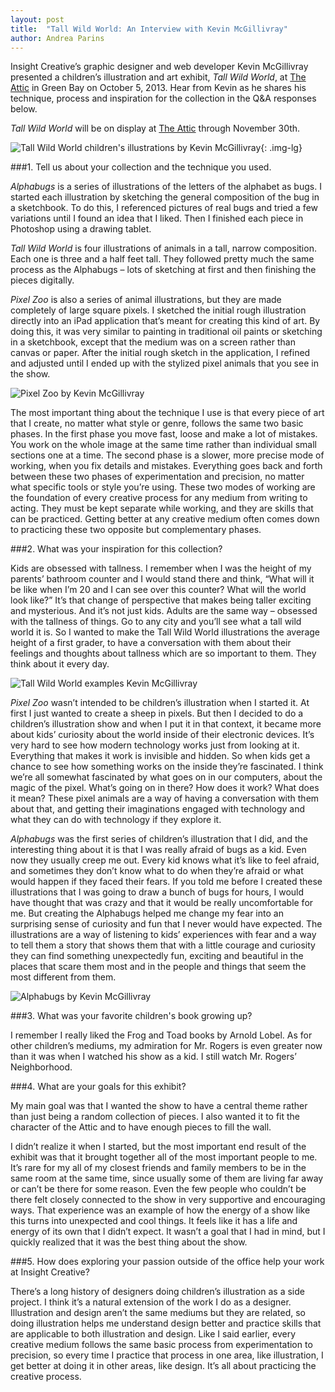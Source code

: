 ```yaml
---
layout: post
title:  "Tall Wild World: An Interview with Kevin McGillivray"
author: Andrea Parins
---
```


Insight Creative’s graphic designer and web developer Kevin McGillivray presented a children’s illustration and art exhibit, *Tall Wild World*, at [The Attic](http://www.theatticcorner.com/) in Green Bay on October 5, 2013. Hear from Kevin as he shares his technique, process and inspiration for the collection in the Q&A responses below.

*Tall Wild World* will be on display at [The Attic](http://www.theatticcorner.com/) through November 30th.

![Tall Wild World children's illustrations by Kevin McGillivray](/img/IMG_4271_Kevin-Art-1024x799.jpg){: .img-lg}

###1. Tell us about your collection and the technique you used.

*Alphabugs* is a series of illustrations of the letters of the alphabet as bugs. I started each illustration by sketching the general composition of the bug in a sketchbook. To do this, I referenced pictures of real bugs and tried a few variations until I found an idea that I liked. Then I finished each piece in Photoshop using a drawing tablet.

*Tall Wild World* is four illustrations of animals in a tall, narrow composition. Each one is three and a half feet tall. They followed pretty much the same process as the Alphabugs – lots of sketching at first and then finishing the pieces digitally.

*Pixel Zoo* is also a series of animal illustrations, but they are made completely of large square pixels. I sketched the initial rough illustration directly into an iPad application that’s meant for creating this kind of art. By doing this, it was very similar to painting in traditional oil paints or sketching in a sketchbook, except that the medium was on a screen rather than canvas or paper. After the initial rough sketch in the application, I refined and adjusted until I ended up with the stylized pixel animals that you see in the show.

![Pixel Zoo by Kevin McGillivray](/img/IMG_4267-1024x935.jpg)

The most important thing about the technique I use is that every piece of art that I create, no matter what style or genre, follows the same two basic phases. In the first phase you move fast, loose and make a lot of mistakes. You work on the whole image at the same time rather than individual small sections one at a time. The second phase is a slower, more precise mode of working, when you fix details and mistakes. Everything goes back and forth between these two phases of experimentation and precision, no matter what specific tools or style you’re using. These two modes of working are the foundation of every creative process for any medium from writing to acting. They must be kept separate while working, and they are skills that can be practiced. Getting better at any creative medium often comes down to practicing these two opposite but complementary phases.

###2. What was your inspiration for this collection?

Kids are obsessed with tallness. I remember when I was the height of my parents’ bathroom counter and I would stand there and think, “What will it be like when I’m 20 and I can see over this counter? What will the world look like?” It’s that change of perspective that makes being taller exciting and mysterious. And it’s not just kids. Adults are the same way – obsessed with the tallness of things. Go to any city and you’ll see what a tall wild world it is. So I wanted to make the Tall Wild World illustrations the average height of a first grader, to have a conversation with them about their feelings and thoughts about tallness which are so important to them. They think about it every day.

![Tall Wild World examples Kevin McGillivray](/img/IMG_4259-826x1024.jpg)

*Pixel Zoo* wasn’t intended to be children’s illustration when I started it. At first I just wanted to create a sheep in pixels. But then I decided to do a children’s illustration show and when I put it in that context, it became more about kids’ curiosity about the world inside of their electronic devices. It’s very hard to see how modern technology works just from looking at it. Everything that makes it work is invisible and hidden. So when kids get a chance to see how something works on the inside they’re fascinated. I think we’re all somewhat fascinated by what goes on in our computers, about the magic of the pixel. What’s going on in there? How does it work? What does it mean? These pixel animals are a way of having a conversation with them about that, and getting their imaginations engaged with technology and what they can do with technology if they explore it.

*Alphabugs* was the first series of children’s illustration that I did, and the interesting thing about it is that I was really afraid of bugs as a kid. Even now they usually creep me out. Every kid knows what it’s like to feel afraid, and sometimes they don’t know what to do when they’re afraid or what would happen if they faced their fears. If you told me before I created these illustrations that I was going to draw a bunch of bugs for hours, I would have thought that was crazy and that it would be really uncomfortable for me. But creating the Alphabugs helped me change my fear into an surprising sense of curiosity and fun that I never would have expected. The illustrations are a way of listening to kids’ experiences with fear and a way to tell them a story that shows them that with a little courage and curiosity they can find something unexpectedly fun, exciting and beautiful in the places that scare them most and in the people and things that seem the most different from them.

![Alphabugs by Kevin McGillivray](/img/IMG_4269-1024x768.jpg)

###3. What was your favorite children's book growing up?

I remember I really liked the Frog and Toad books by Arnold Lobel. As for other children’s mediums, my admiration for Mr. Rogers is even greater now than it was when I watched his show as a kid. I still watch Mr. Rogers’ Neighborhood.

###4. What are your goals for this exhibit?

My main goal was that I wanted the show to have a central theme rather than just being a random collection of pieces. I also wanted it to fit the character of the Attic and to have enough pieces to fill the wall.

I didn’t realize it when I started, but the most important end result of the exhibit was that it brought together all of the most important people to me. It’s rare for my all of my closest friends and family members to be in the same room at the same time, since usually some of them are living far away or can’t be there for some reason. Even the few people who couldn’t be there felt closely connected to the show in very supportive and encouraging ways. That experience was an example of how the energy of a show like this turns into unexpected and cool things. It feels like it has a life and energy of its own that I didn’t expect. It wasn’t a goal that I had in mind, but I quickly realized that it was the best thing about the show.

###5. How does exploring your passion outside of the office help your work at Insight Creative?

There’s a long history of designers doing children’s illustration as a side project. I think it’s a natural extension of the work I do as a designer. Illustration and design aren’t the same mediums but they are related, so doing illustration helps me understand design better and practice skills that are applicable to both illustration and design. Like I said earlier, every creative medium follows the same basic process from experimentation to precision, so every time I practice that process in one area, like illustration, I get better at doing it in other areas, like design. It’s all about practicing the creative process.
